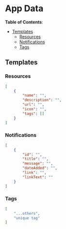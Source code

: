 # App Data

**Table of Contents**:

- [Templates](#templates)
  - [Resources](#resources)
  - [Notifications](#notifications)
  - [Tags](#tags)

## Templates

### Resources

```json
[
	{
		"name": "",
		"description": "",
		"url": "",
		"icon": "",
		"tags": []
	}
]
```

### Notifications

```json
[
	{
		"id": "",
		"title": "",
		"message": "",
		"dateAdded": "",
		"link": "",
		"linkText": ""
	}
]
```

### Tags

```json
[
    "...others",
    "unique tag"
]
```
